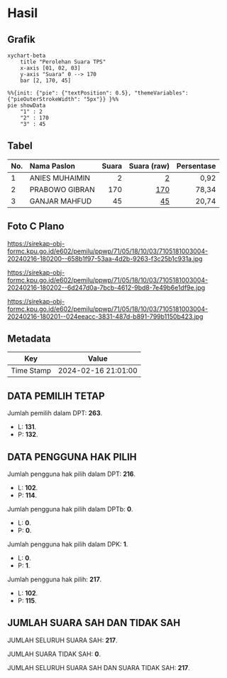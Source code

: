 # Hasil

## Grafik

```mermaid
xychart-beta
    title "Perolehan Suara TPS"
    x-axis [01, 02, 03]
    y-axis "Suara" 0 --> 170
    bar [2, 170, 45]
```

```mermaid
%%{init: {"pie": {"textPosition": 0.5}, "themeVariables": {"pieOuterStrokeWidth": "5px"}} }%%
pie showData
    "1" : 2
    "2" : 170
    "3" : 45
```

## Tabel

| No. | Nama Paslon    | Suara | Suara (raw) | Persentase |
|:--- |:-------------- | -----:| -----------:| ----------:|
| 1   | ANIES MUHAIMIN | 2     | [2][p-1]    | 0,92       |
| 2   | PRABOWO GIBRAN | 170   | [170][p-2]  | 78,34      |
| 3   | GANJAR MAHFUD  | 45    | [45][p-3]   | 20,74      |


[p-1]: https://github.com/gigit-pemilu/pemilu-2024-71-sulawesi-utara/blob/main/pilpres/hitung-suara/sub/71-sulawesi-utara/sub/05-minahasa-selatan/sub/18-amurang-timur/sub/1003-ranomea/sub/004-tps/sub/paslon-1.txt
[p-2]: https://github.com/gigit-pemilu/pemilu-2024-71-sulawesi-utara/blob/main/pilpres/hitung-suara/sub/71-sulawesi-utara/sub/05-minahasa-selatan/sub/18-amurang-timur/sub/1003-ranomea/sub/004-tps/sub/paslon-2.txt
[p-3]: https://github.com/gigit-pemilu/pemilu-2024-71-sulawesi-utara/blob/main/pilpres/hitung-suara/sub/71-sulawesi-utara/sub/05-minahasa-selatan/sub/18-amurang-timur/sub/1003-ranomea/sub/004-tps/sub/paslon-3.txt

## Foto C Plano

https://sirekap-obj-formc.kpu.go.id/e602/pemilu/ppwp/71/05/18/10/03/7105181003004-20240216-180200--658b1f97-53aa-4d2b-9263-f3c25b1c931a.jpg

https://sirekap-obj-formc.kpu.go.id/e602/pemilu/ppwp/71/05/18/10/03/7105181003004-20240216-180202--6d247d0a-7bcb-4612-9bd8-7e49b6e1df9e.jpg

https://sirekap-obj-formc.kpu.go.id/e602/pemilu/ppwp/71/05/18/10/03/7105181003004-20240216-180201--024eeacc-3831-487d-b891-799b1150b423.jpg


## Metadata

| Key        | Value               |
| ---------- | ------------------- |
| Time Stamp | 2024-02-16 21:01:00 |


## DATA PEMILIH TETAP

Jumlah pemilih dalam DPT: **263**.
 * L: **131**.
 * P: **132**.

## DATA PENGGUNA HAK PILIH

Jumlah pengguna hak pilih dalam DPT: **216**.
 * L: **102**.
 * P: **114**.

Jumlah pengguna hak pilih dalam DPTb: **0**.
 * L: **0**.
 * P: **0**.

Jumlah pengguna hak pilih dalam DPK: **1**.
 * L: **0**.
 * P: **1**.

Jumlah pengguna hak pilih: **217**.
 * L: **102**.
 * P: **115**.

## JUMLAH SUARA SAH DAN TIDAK SAH

JUMLAH SELURUH SUARA SAH: **217**.

JUMLAH SUARA TIDAK SAH: **0**.

JUMLAH SELURUH SUARA SAH DAN SUARA TIDAK SAH: **217**.


